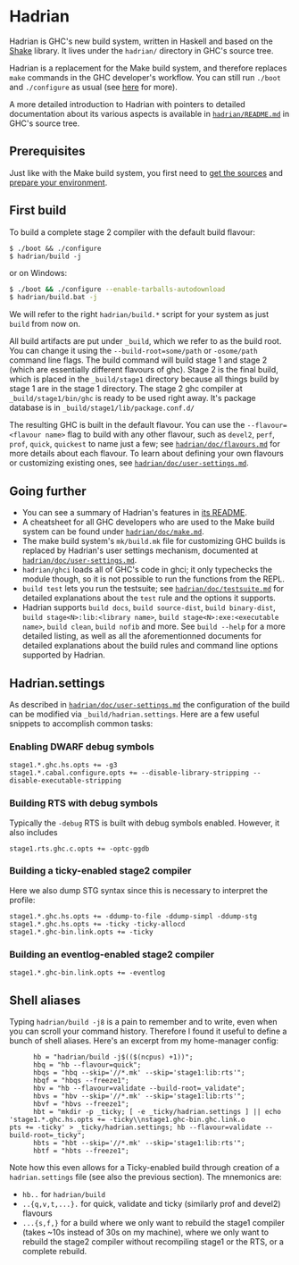 # Hadrian

Hadrian is GHC's new build system, written in Haskell and based on the [Shake](http://hackage.haskell.org/package/shake) library. It lives under the `hadrian/` directory in GHC's source tree.

Hadrian is a replacement for the Make build system, and therefore replaces `make` commands in the GHC developer's workflow. You can still run `./boot` and `./configure` as usual (see [here](https://gitlab.haskell.org/ghc/ghc/wikis/building/using) for more).

A more detailed introduction to Hadrian with pointers to detailed documentation about its various aspects is available in [`hadrian/README.md`](https://gitlab.haskell.org/ghc/ghc/blob/master/hadrian/README.md) in GHC's source tree.

## Prerequisites

Just like with the Make build system, you first need to [get the sources](https://gitlab.haskell.org/ghc/ghc/wikis/building/getting-the-sources) and [prepare your environment](https://gitlab.haskell.org/ghc/ghc/wikis/building/preparation).

## First build

To build a complete stage 2 compiler with the default build flavour:

```
$ ./boot && ./configure
$ hadrian/build -j
```

or on Windows:

``` sh
$ ./boot && ./configure --enable-tarballs-autodownload
$ hadrian/build.bat -j
```

We will refer to the right `hadrian/build.*` script for your system as just `build` from now on.

All build artifacts are put under `_build`, which we refer to as the build root. You can change it using the `--build-root=some/path` or `-osome/path` command line flags. The build command will build stage 1 and stage 2 (which are essentially different flavours of ghc). Stage 2 is the final build, which is placed in the `_build/stage1` directory because all things build by stage 1 are in the stage 1 directory. The stage 2 ghc compiler at `_build/stage1/bin/ghc` is ready to be used right away. It's package database is in `_build/stage1/lib/package.conf.d/`

The resulting GHC is built in the default flavour. You can use the `--flavour=<flavour name>` flag to build with any other flavour, such as `devel2`, `perf`, `prof`, `quick`, `quickest` to name just a few; see [`hadrian/doc/flavours.md`](https://gitlab.haskell.org/ghc/ghc/blob/master/hadrian/doc/flavours.md) for more details about each flavour. To learn about defining your own flavours or customizing existing ones, see [`hadrian/doc/user-settings.md`](https://gitlab.haskell.org/ghc/ghc/blob/master/hadrian/doc/user-settings.md).

## Going further

- You can see a summary of Hadrian's features in [its README](https://gitlab.haskell.org/ghc/ghc/blob/master/hadrian/README.md).
- A cheatsheet for all GHC developers who are used to the Make build system can be found under [`hadrian/doc/make.md`](https://gitlab.haskell.org/ghc/ghc/blob/master/hadrian/doc/make.md).
- The make build system's `mk/build.mk` file for customizing GHC builds is replaced by Hadrian's user settings mechanism, documented at [`hadrian/doc/user-settings.md`](https://gitlab.haskell.org/ghc/ghc/blob/master/hadrian/doc/user-settings.md).
- `hadrian/ghci` loads all of GHC's code in ghci; it only typechecks the module though, so it is not possible to run the functions from the REPL.
- `build test` lets you run the testsuite; see [`hadrian/doc/testsuite.md`](https://gitlab.haskell.org/ghc/ghc/blob/master/hadrian/doc/testsuite.md) for detailed explanations about the `test` rule and the options it supports.
- Hadrian supports `build docs`, `build source-dist`, `build binary-dist`, `build stage<N>:lib:<library name>`, `build stage<N>:exe:<executable name>`, `build clean`, `build nofib` and more. See `build --help` for a more detailed listing, as well as all the aforementionned documents for detailed explanations about the build rules and command line options supported by Hadrian.

## Hadrian.settings

As described in [`hadrian/doc/user-settings.md`](https://gitlab.haskell.org/ghc/ghc/blob/master/hadrian/doc/user-settings.md) the configuration of the build can be modified via `_build/hadrian.settings`. Here are a few useful snippets to accomplish common tasks:

### Enabling DWARF debug symbols

```
stage1.*.ghc.hs.opts += -g3
stage1.*.cabal.configure.opts += --disable-library-stripping --disable-executable-stripping
```

### Building RTS with debug symbols

Typically the `-debug` RTS is built with debug symbols enabled. However, it also includes 
```
stage1.rts.ghc.c.opts += -optc-ggdb
```

### Building a ticky-enabled stage2 compiler

Here we also dump STG syntax since this is necessary to interpret the profile:
```
stage1.*.ghc.hs.opts += -ddump-to-file -ddump-simpl -ddump-stg
stage1.*.ghc.hs.opts += -ticky -ticky-allocd
stage1.*.ghc-bin.link.opts += -ticky
```

### Building an eventlog-enabled stage2 compiler
```
stage1.*.ghc-bin.link.opts += -eventlog
```

## Shell aliases

Typing `hadrian/build -j8` is a pain to remember and to write, even when you can scroll your command history. Therefore I found it useful to define a bunch of shell aliases. Here's an excerpt from my home-manager config:

```
      hb = "hadrian/build -j$(($(ncpus) +1))";
      hbq = "hb --flavour=quick";
      hbqs = "hbq --skip='//*.mk' --skip='stage1:lib:rts'";
      hbqf = "hbqs --freeze1";
      hbv = "hb --flavour=validate --build-root=_validate";
      hbvs = "hbv --skip='//*.mk' --skip='stage1:lib:rts'";
      hbvf = "hbvs --freeze1";
      hbt = "mkdir -p _ticky; [ -e _ticky/hadrian.settings ] || echo 'stage1.*.ghc.hs.opts += -ticky\\nstage1.ghc-bin.ghc.link.o
pts += -ticky' > _ticky/hadrian.settings; hb --flavour=validate --build-root=_ticky";
      hbts = "hbt --skip='//*.mk' --skip='stage1:lib:rts'";
      hbtf = "hbts --freeze1";
```

Note how this even allows for a Ticky-enabled build through creation of a `hadrian.settings` file (see also the previous section). The mnemonics are:

- `hb..` for `hadrian/build`
- `..{q,v,t,...}.` for quick, validate and ticky (similarly prof and devel2) flavours
- `...{s,f,}` for a build where we only want to rebuild the stage1 compiler (takes ~10s instead of 30s on my machine), where we only want to rebuild the stage2 compiler without recompiling stage1 or the RTS, or a complete rebuild.

